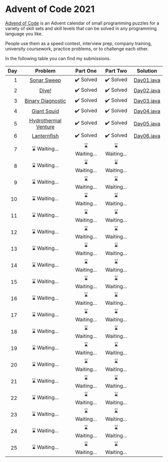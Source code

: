 # Advent of Code 2021
[Advend of Code](https://adventofcode.com/2021) is an Advent calendar of small programming puzzles for a variety of skill sets and skill levels that can be solved in any programming language you like. 

People use them as a speed contest, interview prep, company training, university coursework, practice problems, or to challenge each other.

In the following table you can find my submissions.

| Day | Problem  |  Part One |  Part Two |  Solution  |
| --: |   :-:    |    :-:    |    :-:    |    :-:     |
|  1  | [Sonar Sweep](https://adventofcode.com/2021/day/1)          | :heavy_check_mark: Solved | :heavy_check_mark: Solved  |  [Day01.java](src/main/java/it/frascu/adventofcode/Day01.java)  |
|  2  | [Dive!](https://adventofcode.com/2021/day/2)                | :heavy_check_mark: Solved | :heavy_check_mark: Solved  |  [Day02.java](src/main/java/it/frascu/adventofcode/Day02.java)  |
|  3  | [Binary Diagnostic](https://adventofcode.com/2021/day/3)    | :heavy_check_mark: Solved | :heavy_check_mark: Solved  |  [Day03.java](src/main/java/it/frascu/adventofcode/Day03.java)  |
|  4  | [Giant Squid](https://adventofcode.com/2021/day/4)          | :heavy_check_mark: Solved | :heavy_check_mark: Solved  |  [Day04.java](src/main/java/it/frascu/adventofcode/Day04.java)  |
|  5  | [Hydrothermal Venture](https://adventofcode.com/2021/day/5) | :heavy_check_mark: Solved | :heavy_check_mark: Solved  |  [Day05.java](src/main/java/it/frascu/adventofcode/Day05.java)  |
|  6  | [Lanternfish](https://adventofcode.com/2021/day/6)          | :heavy_check_mark: Solved          | :heavy_check_mark: Solved  |  [Day06.java](src/main/java/it/frascu/adventofcode/Day06.java)  |
|  7  | :hourglass: Waiting...       | :hourglass: Waiting...    | :hourglass: Waiting...     |    |
|  8  | :hourglass: Waiting...       | :hourglass: Waiting...    | :hourglass: Waiting...     |    |
|  9  | :hourglass: Waiting...       | :hourglass: Waiting...    | :hourglass: Waiting...     |    |
| 10  | :hourglass: Waiting...       | :hourglass: Waiting...    | :hourglass: Waiting...     |    |
| 11  | :hourglass: Waiting...       | :hourglass: Waiting...    | :hourglass: Waiting...     |    |
| 12  | :hourglass: Waiting...       | :hourglass: Waiting...    | :hourglass: Waiting...     |    |
| 13  | :hourglass: Waiting...       | :hourglass: Waiting...    | :hourglass: Waiting...     |    |
| 14  | :hourglass: Waiting...       | :hourglass: Waiting...    | :hourglass: Waiting...     |    |
| 15  | :hourglass: Waiting...       | :hourglass: Waiting...    | :hourglass: Waiting...     |    |
| 16  | :hourglass: Waiting...       | :hourglass: Waiting...    | :hourglass: Waiting...     |    |
| 17  | :hourglass: Waiting...       | :hourglass: Waiting...    | :hourglass: Waiting...     |    |
| 18  | :hourglass: Waiting...       | :hourglass: Waiting...    | :hourglass: Waiting...     |    |
| 19  | :hourglass: Waiting...       | :hourglass: Waiting...    | :hourglass: Waiting...     |    |
| 20  | :hourglass: Waiting...       | :hourglass: Waiting...    | :hourglass: Waiting...     |    |
| 21  | :hourglass: Waiting...       | :hourglass: Waiting...    | :hourglass: Waiting...     |    |
| 22  | :hourglass: Waiting...       | :hourglass: Waiting...    | :hourglass: Waiting...     |    |
| 23  | :hourglass: Waiting...       | :hourglass: Waiting...    | :hourglass: Waiting...     |    |
| 24  | :hourglass: Waiting...       | :hourglass: Waiting...    | :hourglass: Waiting...     |    |
| 25  | :hourglass: Waiting...       | :hourglass: Waiting...    | :hourglass: Waiting...     |    |
